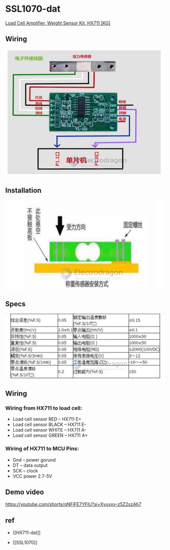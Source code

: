 
# SSL1070-dat

[Load Cell Amplifier, Weight Sensor Kit, HX711 [KG]](https://www.electrodragon.com/product/load-cell-amplifier-weight-sensor-kit-hx711-kg/)


## Wiring 

![](2024-03-25-15-52-04.png)

## Installation 

![](2024-03-25-15-52-22.png)


## Specs 

![](2024-03-25-15-52-48.png)



## Wiring 

### Wiring from HX711 to load cell:

- Load cell sensor RED – HX711 E+
- Load cell sensor BLACK – HX711 E-
- Load cell sensor WHITE – HX711 A-
- Load cell sensor GREEN – HX711 A+

### Wiring of HX711 to MCU Pins:
- Gnd – power gorund
- DT – data output
- SCK – clock
- VCC power 2.7-5V

## Demo video

https://youtube.com/shorts/qNFiFE7YFlU?si=Xyuyxv-z5Z2szAh7


## ref 

- [[HX711-dat]]

- [[SSL1070]]
